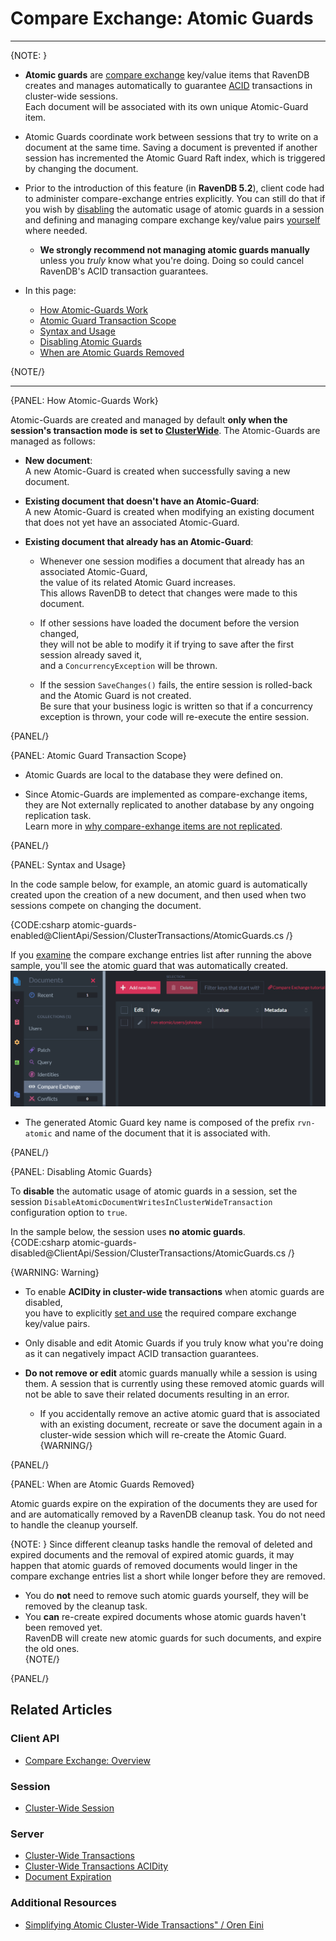 ﻿# Compare Exchange: Atomic Guards
---

{NOTE: }

* **Atomic guards** are 
  [compare exchange](../../../client-api/operations/compare-exchange/overview) 
  key/value items that RavenDB creates and manages automatically to guarantee 
  [ACID](../../../server/clustering/cluster-transactions#cluster-transaction-properties) 
  transactions in cluster-wide sessions.  
  Each document will be associated with its own unique Atomic-Guard item.

* Atomic Guards coordinate work between sessions that try to write on a document at the same time. 
  Saving a document is prevented if another session has incremented the Atomic Guard Raft index, 
  which is triggered by changing the document.

* Prior to the introduction of this feature (in **RavenDB 5.2**), client code had to 
  administer compare-exchange entries explicitly. You can still do that if you wish by 
  [disabling](../../../client-api/session/cluster-transaction/atomic-guards#disabling-atomic-guards) 
  the automatic usage of atomic guards in a session and defining and managing compare exchange 
  key/value pairs 
  [yourself](../../../client-api/operations/compare-exchange/overview#example-i---email-address-reservation) 
  where needed.  
  * **We strongly recommend not managing atomic guards manually** unless you _truly_ know what you're doing. 
    Doing so could cancel RavenDB's ACID transaction guarantees.  

* In this page:
  * [How Atomic-Guards Work](../../../client-api/session/cluster-transaction/atomic-guards#how-atomic-guards-work)  
  * [Atomic Guard Transaction Scope](../../../client-api/session/cluster-transaction/atomic-guards#atomic-guard-transaction-scope)  
  * [Syntax and Usage](../../../client-api/session/cluster-transaction/atomic-guards#syntax-and-usage)  
  * [Disabling Atomic Guards](../../../client-api/session/cluster-transaction/atomic-guards#disabling-atomic-guards)  
  * [When are Atomic Guards Removed](../../../client-api/session/cluster-transaction/atomic-guards#when-are-atomic-guards-removed)  

{NOTE/}

---

{PANEL: How Atomic-Guards Work}

Atomic-Guards are created and managed by default __only when the session's transaction mode is set to [ClusterWide](../../../client-api/session/cluster-transaction/overview#open-a-cluster-transaction)__.
The Atomic-Guards are managed as follows:
 
* __New document__:  
  A new Atomic-Guard is created when successfully saving a new document.  
  
* __Existing document that doesn't have an Atomic-Guard__:  
  A new Atomic-Guard is created when modifying an existing document that does not yet have an associated Atomic-Guard.

* __Existing document that already has an Atomic-Guard__:  

    * Whenever one session modifies a document that already has an associated Atomic-Guard,  
      the value of its related Atomic Guard increases.  
      This allows RavenDB to detect that changes were made to this document.
  
    * If other sessions have loaded the document before the version changed,  
      they will not be able to modify it if trying to save after the first session already saved it,  
      and a `ConcurrencyException` will be thrown.

    * If the session `SaveChanges()` fails, the entire session is rolled-back and the Atomic Guard is not created.  
      Be sure that your business logic is written so that if a concurrency exception is thrown, your code will re-execute the entire session.

{PANEL/}

{PANEL: Atomic Guard Transaction Scope}

* Atomic Guards are local to the database they were defined on.  

* Since Atomic-Guards are implemented as compare-exchange items,  
  they are Not externally replicated to another database by any ongoing replication task.  
  Learn more in [why compare-exhange items are not replicated](../../../client-api/operations/compare-exchange/overview#why-compare-exchange-items-are-not-replicated-to-external-databases).

{PANEL/}

{PANEL: Syntax and Usage}

In the code sample below, for example, an atomic guard is automatically 
created upon the creation of a new document, and then used when two sessions 
compete on changing the document.  

{CODE:csharp atomic-guards-enabled@ClientApi/Session/ClusterTransactions/AtomicGuards.cs /}

If you [examine](../../../studio/database/documents/compare-exchange-view#the-compare-exchange-view) 
the compare exchange entries list after running the above sample, you'll see the atomic guard that 
was automatically created.  
![Atomic Guard](images/atomic-guard.png "Atomic Guard")

   * The generated Atomic Guard key name is composed of the prefix `rvn-atomic`
     and name of the document that it is associated with.


{PANEL/}

{PANEL: Disabling Atomic Guards}

To **disable** the automatic usage of atomic guards in a session, set the session 
`DisableAtomicDocumentWritesInClusterWideTransaction` configuration option to `true`.  

In the sample below, the session uses **no atomic guards**.  
{CODE:csharp atomic-guards-disabled@ClientApi/Session/ClusterTransactions/AtomicGuards.cs /}

{WARNING: Warning}

* To enable **ACIDity in cluster-wide transactions** when atomic guards are disabled,  
  you have to explicitly [set and use](../../../client-api/operations/compare-exchange/overview) 
  the required compare exchange key/value pairs.  

* Only disable and edit Atomic Guards if you truly know what you're doing as it can negatively 
  impact ACID transaction guarantees.  

* **Do not remove or edit** atomic guards manually while a session is using them. 
  A session that is currently using these removed atomic guards will not be able to save 
  their related documents resulting in an error.  
  * If you accidentally remove an active atomic guard that is associated with an existing document, 
    recreate or save the document again in a cluster-wide session which will re-create the Atomic Guard.  
{WARNING/}

{PANEL/}

{PANEL: When are Atomic Guards Removed}

Atomic guards expire on the expiration of the documents they are used for and are automatically 
removed by a RavenDB cleanup task. You do not need to handle the cleanup yourself.  

{NOTE: }
Since different cleanup tasks handle the removal of deleted and expired documents 
and the removal of expired atomic guards, it may happen that atomic guards of removed 
documents would linger in the compare exchange entries list a short while longer before 
they are removed.  

* You do **not** need to remove such atomic guards yourself, they will be removed by 
  the cleanup task.  
* You **can** re-create expired documents whose atomic guards haven't been removed yet.  
  RavenDB will create new atomic guards for such documents, and expire the old ones.  
{NOTE/}

{PANEL/}

## Related Articles

### Client API
- [Compare Exchange: Overview](../../../client-api/operations/compare-exchange/overview)

### Session
- [Cluster-Wide Session](../../../client-api/session/cluster-transaction/overview)

### Server
- [Cluster-Wide Transactions](../../../server/clustering/cluster-transactions)
- [Cluster-Wide Transactions ACIDity](../../../server/clustering/cluster-transactions#cluster-transaction-properties)
- [Document Expiration](../../../server/extensions/expiration)

### Additional Resources
- [Simplifying Atomic Cluster-Wide Transactions" / Oren Eini](https://ayende.com/blog/194405-A/ravendb-5-2-simplifying-atomic-cluster-wide-transactions)
